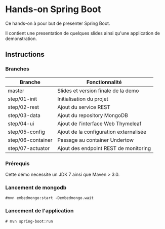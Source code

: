# Hands-on Spring Boot

Ce hands-on à pour but de presenter Spring Boot.

Il contient une presentation de quelques slides ainsi qu'une application de demonstration.


## Instructions

### Branches

| Branche           | Fonctionnalité                          |
| --------          | --------                                |
| master            | Slides et version finale de la demo     |
| step/01-init      | Initialisation du projet                |
| step/02-rest      | Ajout du service REST                   |
| step/03-data      | Ajout du repository MongoDB             |
| step/04-ui        | Ajout de l'interface Web Thymeleaf      |
| step/05-config    | Ajout de la configuration externalisée  |
| step/06-container | Passage au container Undertow           |
| step/07-actuator  | Ajout des endpoint REST de monitoring   |

### Prérequis

Cette démo necessite un JDK 7 ainsi que Maven > 3.0.

### Lancement de mongodb
```
#mvn embedmongo:start -Dembedmongo.wait
```

### Lancement de l'application
```
# mvn spring-boot:run
```
